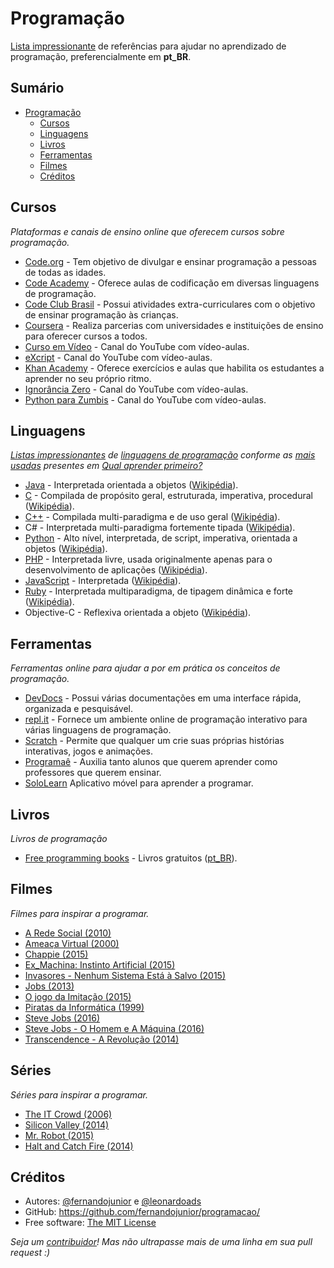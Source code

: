 # Programação

[Lista impressionante](https://github.com/sindresorhus/awesome/) de referências para ajudar no aprendizado de programação, preferencialmente em **pt_BR**.

## Sumário

- [Programação](#programação)
    - [Cursos](#cursos)
    - [Linguagens](#linguagens)
    - [Livros](#livros)
    - [Ferramentas](#ferramentas)
    - [Filmes](#filmes)
    - [Créditos](#créditos)

## Cursos
*Plataformas e canais de ensino online que oferecem cursos sobre programação.*

* [Code.org](https://br.code.org/) - Tem objetivo de divulgar e ensinar programação a pessoas de todas as idades.
* [Code Academy](https://www.codecademy.com/pt-BR/) - Oferece aulas de codificação em diversas linguagens de programação.
* [Code Club Brasil](http://codeclubbrasil.org/) - Possui atividades extra-curriculares com o objetivo de ensinar programação às crianças.
* [Coursera](https://www.coursera.org) - Realiza parcerias com universidades e instituições de ensino para oferecer cursos a todos.
* [Curso em Vídeo](https://www.youtube.com/user/cursosemvideo/) - Canal do YouTube com vídeo-aulas.
* [eXcript](https://www.youtube.com/channel/UCRu4BNG9k_BRUu-aCYJsgHg) - Canal do YouTube com vídeo-aulas.
* [Khan Academy](https://pt.khanacademy.org/) - Oferece exercícios e aulas que habilita os estudantes a aprender no seu próprio ritmo.
* [Ignorância Zero](https://www.youtube.com/channel/UCmjj41YfcaCpZIkU-oqVIIw) - Canal do YouTube com vídeo-aulas.
* [Python para Zumbis](https://www.youtube.com/channel/UCripRddD4BnaMcU833ExuwA/) - Canal do YouTube com vídeo-aulas.

## Linguagens
*[Listas impressionantes](https://github.com/sindresorhus/awesome) de [linguagens de programação](https://pt.wikipedia.org/wiki/Linguagem_de_programa%C3%A7%C3%A3o) conforme as [mais usadas](http://www.tiobe.com/tiobe_index) presentes em [Qual aprender primeiro?](https://raw.githubusercontent.com/fernandojunior/programacao/master/qual-linguagem-de-programacao-devo-aprender-primeiro.jpg)*

* [Java](https://github.com/akullpp/awesome-java) - Interpretada orientada a objetos ([Wikipédia](https://pt.wikipedia.org/wiki/Java_(linguagem_de_programa%C3%A7%C3%A3o))).
* [C](https://github.com/aleksandar-todorovic/awesome-c) - Compilada de propósito geral, estruturada, imperativa, procedural ([Wikipédia](https://pt.wikipedia.org/wiki/C_(linguagem_de_programa%C3%A7%C3%A3o))).
* [C++](https://github.com/fffaraz/awesome-cpp) - Compilada multi-paradigma e de uso geral ([Wikipédia](https://pt.wikipedia.org/wiki/C%2B%2B)).
* C# - Interpretada multi-paradigma fortemente tipada ([Wikipédia](https://pt.wikipedia.org/wiki/C_Sharp)).
* [Python](https://github.com/vinta/awesome-python) -  Alto nível, interpretada, de script, imperativa, orientada a objetos ([Wikipédia](https://pt.wikipedia.org/wiki/Python)).
* [PHP](https://github.com/ziadoz/awesome-php) - Interpretada livre, usada originalmente apenas para o desenvolvimento de aplicações ([Wikipédia](https://pt.wikipedia.org/wiki/PHP)).
* [JavaScript](https://github.com/sorrycc/awesome-javascript) - Interpretada ([Wikipédia](https://pt.wikipedia.org/wiki/JavaScript)).
* [Ruby](https://github.com/markets/awesome-ruby) - Interpretada multiparadigma, de tipagem dinâmica e forte ([Wikipédia](https://pt.wikipedia.org/wiki/Ruby_(linguagem_de_programa%C3%A7%C3%A3o))).
* Objective-C - Reflexiva orientada a objeto  ([Wikipédia](https://pt.wikipedia.org/wiki/Objective-C)).

## Ferramentas
*Ferramentas online para ajudar a por em prática os conceitos de programação.*

* [DevDocs](http://devdocs.io/) - Possui várias documentações em uma interface rápida, organizada e pesquisável.
* [repl.it](https://repl.it) - Fornece um ambiente online de programação interativo para várias linguagens de programação.
* [Scratch](http://www.scratchbrasil.net.br/) - Permite que qualquer um crie suas próprias histórias interativas, jogos e animações.
* [Programaê](http://programae.org.br/) - Auxilia tanto alunos que querem aprender como professores que querem ensinar.
* [SoloLearn](https://play.google.com/store/apps/dev?id=8092475488373003589) Aplicativo móvel para aprender a programar.

## Livros
*Livros de programação*

* [Free programming books](https://github.com/vhf/free-programming-books) - Livros gratuitos ([pt_BR](https://github.com/vhf/free-programming-books/blob/master/free-programming-books-pt_BR.md)).

## Filmes
*Filmes para inspirar a programar.*

* [A Rede Social (2010)](http://www.adorocinema.com/filmes/filme-147912/)
* [Ameaça Virtual (2000)](http://www.adorocinema.com/filmes/filme-27062/)
* [Chappie (2015)](http://www.adorocinema.com/filmes/filme-189702/)
* [Ex_Machina: Instinto Artificial (2015)](http://www.adorocinema.com/filmes/filme-219931/)
* [Invasores - Nenhum Sistema Está à Salvo (2015)](http://www.adorocinema.com/filmes/filme-184748/)
* [Jobs (2013)](http://www.adorocinema.com/filmes/filme-198187/)
* [O jogo da Imitação (2015)](http://www.adorocinema.com/filmes/filme-198371/)
* [Piratas da Informática (1999)](http://www.adorocinema.com/filmes/filme-133537/)
* [Steve Jobs (2016)](http://www.adorocinema.com/filmes/filme-207616/)
* [Steve Jobs - O Homem e A Máquina (2016)](http://www.adorocinema.com/filmes/filme-236253/)
* [Transcendence - A Revolução (2014)](http://www.adorocinema.com/filmes/filme-214763/)

## Séries
*Séries para inspirar a programar.*

* [The IT Crowd (2006)](http://www.adorocinema.com/series/serie-3202/)
* [Silicon Valley (2014)](http://www.adorocinema.com/series/serie-11701/)
* [Mr. Robot (2015)](http://www.adorocinema.com/series/serie-17966/)
* [Halt and Catch Fire (2014)](http://www.adorocinema.com/series/serie-11662/)

## Créditos

* Autores: [@fernandojunior](https://github.com/fernandojunior/) e [@leonardoads](https://github.com/leonardoads/)
* GitHub: https://github.com/fernandojunior/programacao/
* Free software: [The MIT License](/LICENSE)

*Seja um [contribuidor](https://github.com/fernandojunior/programacao/graphs/contributors)! Mas não ultrapasse mais de uma linha em sua pull request :)*
